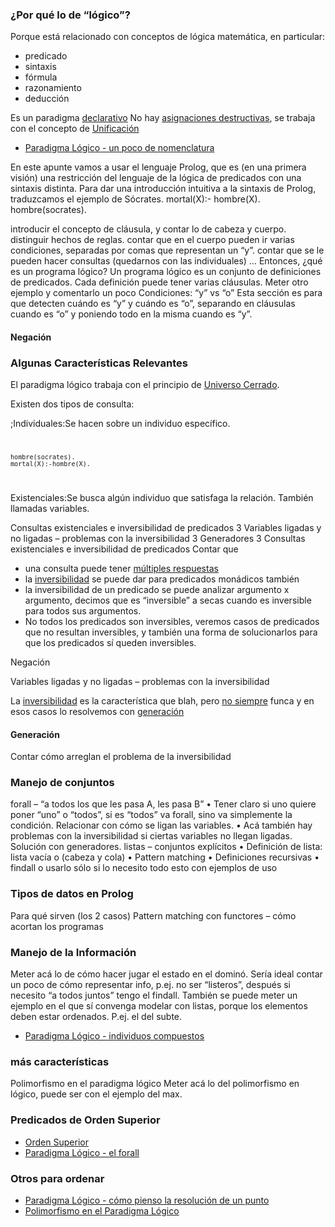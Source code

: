 ### ¿Por qué lo de “lógico”?

Porque está relacionado con conceptos de lógica matemática, en particular:

-   predicado
-   sintaxis
-   fórmula
-   razonamiento
-   deducción

Es un paradigma [declarativo](declaratividad.html) No hay [asignaciones destructivas](transparencia-referencial--efecto-de-lado-y-asignacion-destructiva.html), se trabaja con el concepto de [Unificación](unificacion.html)

-   [Paradigma Lógico - un poco de nomenclatura](paradigma-logico---un-poco-de-nomenclatura.html)

En este apunte vamos a usar el lenguaje Prolog, que es (en una primera visión) una restricción del lenguaje de la lógica de predicados con una sintaxis distinta. Para dar una introducción intuitiva a la sintaxis de Prolog, traduzcamos el ejemplo de Sócrates. mortal(X):- hombre(X). hombre(socrates).

introducir el concepto de cláusula, y contar lo de cabeza y cuerpo. distinguir hechos de reglas. contar que en el cuerpo pueden ir varias condiciones, separadas por comas que representan un “y”. contar que se le pueden hacer consultas (quedarnos con las individuales) … Entonces, ¿qué es un programa lógico? Un programa lógico es un conjunto de definiciones de predicados. Cada definición puede tener varias cláusulas. Meter otro ejemplo y comentarlo un poco Condiciones: “y” vs “o” Esta sección es para que detecten cuándo es “y” y cuándo es “o”, separando en cláusulas cuando es “o” y poniendo todo en la misma cuando es “y”.

#### Negación

### Algunas Características Relevantes

El paradigma lógico trabaja con el principio de [Universo Cerrado](universo-cerrado.html).

Existen dos tipos de consulta:

;Individuales:Se hacen sobre un individuo específico.<code>

    hombre(socrates).
    mortal(X):-hombre(X).

</code>

Existenciales:Se busca algún individuo que satisfaga la relación. También llamadas variables.  

Consultas existenciales e inversibilidad de predicados 3 Variables ligadas y no ligadas – problemas con la inversibilidad 3 Generadores 3 Consultas existenciales e inversibilidad de predicados Contar que

-   una consulta puede tener [múltiples respuestas](multiples-respuestas.html)
-   la [inversibilidad](paradigma-logico---inversibilidad.html) se puede dar para predicados monádicos también
-   la inversibilidad de un predicado se puede analizar argumento x argumento, decimos que es “inversible” a secas cuando es inversible para todos sus argumentos.
-   No todos los predicados son inversibles, veremos casos de predicados que no resultan inversibles, y también una forma de solucionarlos para que los predicados sí queden inversibles.

Negación

Variables ligadas y no ligadas – problemas con la inversibilidad

La [inversibilidad](paradigma-logico---inversibilidad.html) es la característica que blah, pero [no siempre](paradigma-logico---casos-de-no-inversibilidad.html) funca y en esos casos lo resolvemos con [generación](paradigma-logico---generacion.html)

#### Generación

Contar cómo arreglan el problema de la inversibilidad

### Manejo de conjuntos

forall – “a todos los que les pasa A, les pasa B” • Tener claro si uno quiere poner “uno” o “todos”, si es “todos” va forall, sino va simplemente la condición. Relacionar con cómo se ligan las variables. • Acá también hay problemas con la inversibilidad si ciertas variables no llegan ligadas. Solución con generadores. listas – conjuntos explícitos • Definición de lista: lista vacía o (cabeza y cola) • Pattern matching • Definiciones recursivas • findall o usarlo sólo si lo necesito todo esto con ejemplos de uso

### Tipos de datos en Prolog

Para qué sirven (los 2 casos) Pattern matching con functores – cómo acortan los programas

### Manejo de la Información

Meter acá lo de cómo hacer jugar el estado en el dominó. Sería ideal contar un poco de cómo representar info, p.ej. no ser “listeros”, después si necesito “a todos juntos” tengo el findall. También se puede meter un ejemplo en el que sí convenga modelar con listas, porque los elementos deben estar ordenados. P.ej. el del subte.

-   [Paradigma Lógico - individuos compuestos](paradigma-logico---individuos-compuestos.html)

### más características

Polimorfismo en el paradigma lógico Meter acá lo del polimorfismo en lógico, puede ser con el ejemplo del max.

### Predicados de Orden Superior

-   [Orden Superior](orden-superior.html)
-   [Paradigma Lógico - el forall](paradigma-logico---el-forall.html)

### Otros para ordenar

-   [Paradigma Lógico - cómo pienso la resolución de un punto](paradigma-logico---como-pienso-la-resolucion-de-un-punto.html)
-   [Polimorfismo en el Paradigma Lógico](polimorfismo-en-el-paradigma-logico.html)

